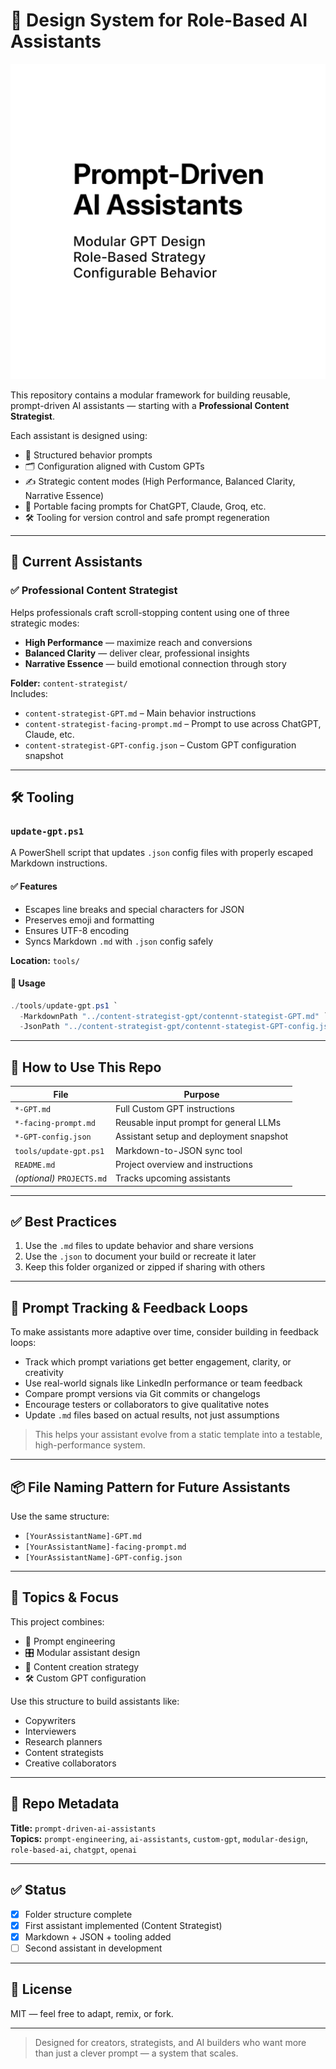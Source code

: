 # 🧠 Design System for Role-Based AI Assistants

![Cover](prompt-driven-ai-assistants_square-cover.png)

This repository contains a modular framework for building reusable, prompt-driven AI assistants — starting with a **Professional Content Strategist**.

Each assistant is designed using:

- 🔧 Structured behavior prompts  
- 🗂 Configuration aligned with Custom GPTs  
- ✍️ Strategic content modes (High Performance, Balanced Clarity, Narrative Essence)  
- 💬 Portable facing prompts for ChatGPT, Claude, Groq, etc.  
- 🛠 Tooling for version control and safe prompt regeneration  

---

## 📁 Current Assistants

### ✅ Professional Content Strategist

Helps professionals craft scroll-stopping content using one of three strategic modes:

- **High Performance** — maximize reach and conversions  
- **Balanced Clarity** — deliver clear, professional insights  
- **Narrative Essence** — build emotional connection through story

**Folder:** `content-strategist/`  
Includes:

- `content-strategist-GPT.md` – Main behavior instructions  
- `content-strategist-facing-prompt.md` – Prompt to use across ChatGPT, Claude, etc.  
- `content-strategist-GPT-config.json` – Custom GPT configuration snapshot  

---

## 🛠 Tooling

### `update-gpt.ps1`

A PowerShell script that updates `.json` config files with properly escaped Markdown instructions.

#### ✅ Features

- Escapes line breaks and special characters for JSON  
- Preserves emoji and formatting  
- Ensures UTF-8 encoding  
- Syncs Markdown `.md` with `.json` config safely  

**Location:** `tools/`

#### 🔧 Usage

```powershell
./tools/update-gpt.ps1 `
  -MarkdownPath "../content-strategist-gpt/contennt-stategist-GPT.md" `
  -JsonPath "../content-strategist-gpt/contennt-stategist-GPT-config.json"
```

---

## 🚀 How to Use This Repo

| File                              | Purpose                                          |
|----------------------------------|--------------------------------------------------|
| `*-GPT.md`                       | Full Custom GPT instructions                     |
| `*-facing-prompt.md`             | Reusable input prompt for general LLMs           |
| `*-GPT-config.json`              | Assistant setup and deployment snapshot          |
| `tools/update-gpt.ps1`    	   | Markdown-to-JSON sync tool                       |
| `README.md`                      | Project overview and instructions                |
| *(optional)* `PROJECTS.md`       | Tracks upcoming assistants                       |

---

## ✅ Best Practices

1. Use the `.md` files to update behavior and share versions  
2. Use the `.json` to document your build or recreate it later  
3. Keep this folder organized or zipped if sharing with others  

---

## 🧪 Prompt Tracking & Feedback Loops

To make assistants more adaptive over time, consider building in feedback loops:

- Track which prompt variations get better engagement, clarity, or creativity
- Use real-world signals like LinkedIn performance or team feedback
- Compare prompt versions via Git commits or changelogs
- Encourage testers or collaborators to give qualitative notes
- Update `.md` files based on actual results, not just assumptions

> This helps your assistant evolve from a static template into a testable, high-performance system.

---

## 📦 File Naming Pattern for Future Assistants

Use the same structure:

- `[YourAssistantName]-GPT.md`  
- `[YourAssistantName]-facing-prompt.md`  
- `[YourAssistantName]-GPT-config.json`  

---

## 🧭 Topics & Focus

This project combines:

- 🧠 Prompt engineering  
- 🎛 Modular assistant design  
- 📎 Content creation strategy  
- 🛠 Custom GPT configuration  

Use this structure to build assistants like:

- Copywriters  
- Interviewers  
- Research planners  
- Content strategists  
- Creative collaborators  

---

## 🔗 Repo Metadata

**Title:** `prompt-driven-ai-assistants`  
**Topics:** `prompt-engineering`, `ai-assistants`, `custom-gpt`, `modular-design`, `role-based-ai`, `chatgpt`, `openai`

---

## ✅ Status

- [x] Folder structure complete  
- [x] First assistant implemented (Content Strategist)  
- [x] Markdown + JSON + tooling added  
- [ ] Second assistant in development  

---

## 📄 License

MIT — feel free to adapt, remix, or fork.

---

> Designed for creators, strategists, and AI builders who want more than just a clever prompt — a system that scales.
